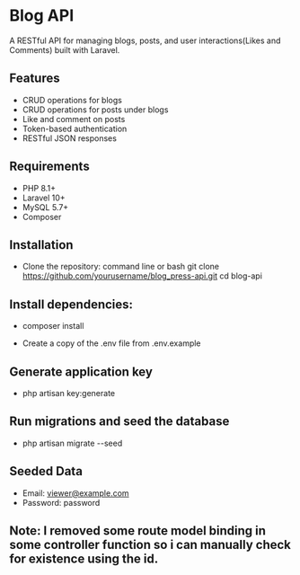 # Blog API

A RESTful API for managing blogs, posts, and user interactions(Likes and Comments) built with Laravel.

## Features

- CRUD operations for blogs
- CRUD operations for posts under blogs
- Like and comment on posts
- Token-based authentication
- RESTful JSON responses

## Requirements
- PHP 8.1+
- Laravel 10+
- MySQL 5.7+
- Composer

## Installation

- Clone the repository:
    command line or bash
   git clone https://github.com/yourusername/blog_press-api.git
   cd blog-api

## Install dependencies:
- composer install

- Create a copy of the .env file from .env.example


## Generate application key
- php artisan key:generate


## Run migrations and seed the database
- php artisan migrate --seed


## Seeded Data
- Email: viewer@example.com
- Password: password



## Note: I removed some route model binding in some controller function so i can manually check for existence using the id.
